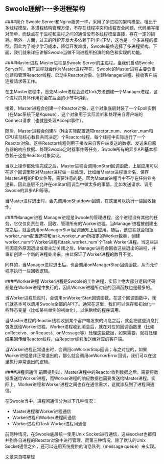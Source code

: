 ## Swoole理解1---多进程架构

####简介
Swoole Server和Nginx服务一样，采用了多进程的架构模型。相比于多线程模型，多进程结构管理方便，不存在线程冲突和线程安全问题，代码编写相对简单，而缺点在于进程和进程之间的通信没有多线程模型直接，存在一定的损耗。另外一方面，过去的PHP开发大多依赖于PHP-FPM，这也是一个多进程的模型。因此为了减少学习成本，降低开发难度，Swoole最终选择了多进程架构。下面，我们就来详细讲解Swoole当做不同进程所扮演的角色和实现的功能。

####Master进程
Master进程是Swoole Server的主进程。当我们启动Swoole Server时，当前进程就会作为Master进程存在。Swoole的Master进程主要负责创建和管理Reactor线程、启动主Reactor对象、创建Manager进程、接收客户端连接请求等工作。

在主Master进程中，首先Master进程会通过fork方法创建一个Manager进程，这个进程的具体作用将会在后面的小节中讲到。

接着，Master进程会创建一个Reactor对象，这个对象底层封装了一个Epoll实例（在Mac系统下是Kqueue），这个对象用于实际监听和处理来自客户端的Connect请求（也就是处理Accept事件）。

随后，Master进程会创建N（N由实际配置选项reactor_num、worker_num和CPU实际核心数目共同决定）个Reactor线程，每个线程中实际运行了一个Reactor对象。这些Reactor线程则用于接收来自客户端发送的数据、发送来自服务器的响应数据、处理Swoole定时器事件等任务，Swoole所有的异步API基本都依赖于这些Reactor对象实现。

当以上操作都处理完成之后，Master进程会调用onStart回调函数，上层应用可以在这个回调里针对Master进程做一些处理，比如给Master进程重命名，保存Master进程的PID文件等。需要注意的是，因为Master进程当中不存在任何业务逻辑，因此底层不允许在onStart回调当中做太多的事情，比如发送请求、调用Swoole的异步API等等。

当Master进程退出时，会先调用onShutdown回调，在这里可以执行一些回收操作。

####Manager进程
Manager进程是Swoole的管理进程，这个进程没有其他的任务，它仅仅负责创建、回收、管理所有的Worker进程。当Manager进程被创建出来之后，就会调用onManagerStart回调通知上层应用。随后，该进程就会根据worker_num配置选项和task_worker_num所指定的Worker数量，创建worker_num个Worker进程和task_worker_num`个Task Worker进程。当这些进程因意外原因退出或者主动关闭之后，Manager进程会回收这些退出的进程，并重新创建一个新的进程处出来，由此保证了Worker进程的数目不变。

同样的，当Manager进程退出后，也会调用onManagerStop回调函数，从而允许程序执行一些回收逻辑。

####Worker进程
Worker进程是Swoole的工作进程，实际上绝大部分逻辑代码都是在Worker进程中执行的，因此Worker进程所对应的回调函数也是最多的。

当Worker进程启动时，会调用onWorkerStart回调函数。在这个回调函数中，我们就基本可以调用Swoole全部的API了。通常在这里，我们可以保存和初始化一些静态变量（比如某些单例的初始化），以供后续的程序调用。

当Master进程的Reactor线程收到某个客户端发来的消息之后，就会把这些消息打包发送给Worker进程。Worker进程收到消息后，就在对应的回调函数里（比如onReceive、onRequest、onMessage等）处理这些数据，如果需要，就将处理结果回传给Reactor线程，由Reactor线程发送给对应的客户端。

当Worker进程正常退出时，会调用onWorkerStop回调；与之对应的，如果Worker进程是非正常退出的，那么就会调用onWorkerError回调，我们可以在这里执行异常退出的逻辑。

####进程间通信
前面提到过，Master进程中的Reactor收到数据之后，需要将数据发送给Worker进程，而Worker进程的响应数据也需要发送给Master进程。实际上，Worker进程和Worker进程之间也存在通信需求，这就涉及到了进程间通信。

在Swoole当中，进程间通信分为以下几种情况：

- Master进程和Worker进程通信
- Worker进程和Worker进程间通信
- Worker进程和Task Worker进程间通信

前两种情况，在Swoole底层统一使用Unix Socket进行通信，这些socket也都归并到各自进程的Reactor对象中进行管理。而第三种情况，除了默认的Unix Socket通信之外，还可以选用系统提供的消息队列（message queue）来实现。

文章来自喵星球